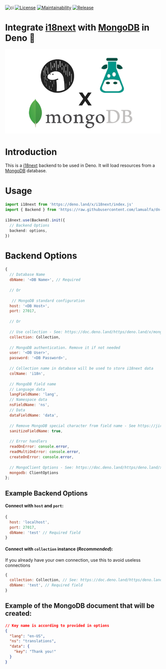 ![ci](https://github.com/lamualfa/dn-i18next-mongo-backend/workflows/ci/badge.svg)
[![License](https://badgen.net/github/license/lamualfa/dn-i18next-mongo-backend?color=purple)](LICENSE)
[![Maintainability](https://api.codeclimate.com/v1/badges/759802f4d5ecf5ecd167/maintainability)](https://codeclimate.com/github/lamualfa/dn-i18next-mongo-backend/maintainability)
[![Release](https://badgen.net/badge/release/v0.0.1/blue)](https://github.com/lamualfa/dn-i18next-mongo-backend)

# Integrate [i18next](https://github.com/i18next/i18next) with [MongoDB](https://www.mongodb.com/) in Deno 🦖

<div align="center">
<img src="asset/banner.png"/>
<!-- Inspired from https://github.com/grikomsn -->
</div>

# Introduction

This is a [i18next](https://github.com/i18next/i18next) backend to be used in Deno. It will load resources from a [MongoDB](https://www.mongodb.org) database.

# Usage

```ts
import i18next from 'https://deno.land/x/i18next/index.js'
import { Backend } from 'https://raw.githubusercontent.com/lamualfa/dn-i18next-mongo-backend/master/mod.ts'

i18next.use(Backend).init({
  // Backend Options
  backend: options,
})
```

# Backend Options

```js
{
  // Database Name
  dbName: '<DB Name>', // Required

  // Or

   // MongoDB standard configuration
  host: '<DB Host>',
  port: 27017,

  // Or

  // Use collection - See: https://doc.deno.land/https/deno.land/x/mongo/mod.ts#Collection
  collection: Collection,

  // MongoDB authentication. Remove it if not needed
  user: '<DB User>',
  password: '<DB Password>',

  // Collection name in database will be used to store i18next data
  colName: 'i18n',

  // MongoDB field name
  // Language data
  langFieldName: 'lang',
  // Namespace data
  nsFieldName: 'ns',
  // Data
  dataFieldName: 'data',

  // Remove MongoDB special character from field name - See https://jira.mongodb.org/browse/SERVER-3229
  sanitizeFieldName: true,

  // Error handlers
  readOnError: console.error,
  readMultiOnError: console.error,
  createOnError: console.error,

  // MongoClient Options - See: https://doc.deno.land/https/deno.land/x/mongo/mod.ts#ClientOptions
  mongodb: ClientOptions
};
```

## Example Backend Options

#### Connect with `host` and `port`:

```js
{
  host: 'localhost',
  port: 27017,
  dbName: 'test' // Required field
}
```

#### Connect with `collection` instance (_Recommended_):

If you already have your own connection, use this to avoid useless connections

```js
{
  collection: Collection, // See: https://doc.deno.land/https/deno.land/x/mongo/mod.ts#Collection
  dbName: 'test', // Required field
}
```

## Example of the MongoDB document that will be created:

```json
// Key name is according to provided in options
{
  "lang": "en-US",
  "ns": "translations",
  "data": {
    "key": "Thank you!"
  }
}
```
